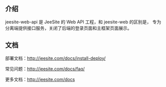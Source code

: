 ## 介绍

jeesite-web-api 是 JeeSite 的 Web API 工程，和 jeesite-web 的区别是，
专为分离端提供接口服务，关闭了后端的登录页面和主框架页面展示。

## 文档

部署文档：http://jeesite.com/docs/install-deploy/

常见问题：http://jeesite.com/docs/faq/

更多文档：http://jeesite.com/docs
